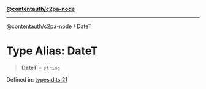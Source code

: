 [**@contentauth/c2pa-node**](../README.md)

***

[@contentauth/c2pa-node](../README.md) / DateT

# Type Alias: DateT

> **DateT** = `string`

Defined in: [types.d.ts:21](https://github.com/contentauth/c2pa-node-v2/blob/c336e36bb30fc393837615821d0e64cbfdcdeea6/js-src/types.d.ts#L21)

